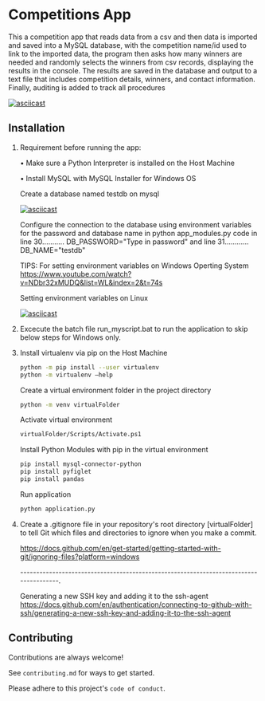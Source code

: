 # Competitions App

This a competition app that reads data from a csv and then data is imported and saved into a MySQL database, with the competition name/id used to link to the imported data, the program then asks how many winners are needed and randomly selects the winners from csv records, displaying the results in the console. The results are saved in the database and output to a text file that includes competition details, winners, and contact information. Finally, auditing is added to track all procedures

[![asciicast](https://asciinema.org/a/P4RBJlEUdZ3UeMqgp1joEdSk5.svg)](https://asciinema.org/a/P4RBJlEUdZ3UeMqgp1joEdSk5)

## Installation

1. Requirement before running the app:

    • Make sure a Python Interpreter is installed on the    Host Machine

    • Install MySQL with MySQL Installer for Windows OS

    Create a database named testdb on mysql

    [![asciicast](https://asciinema.org/a/4uLsIrbIwSVi9wJ6tp9Zpox7k.svg)](https://asciinema.org/a/4uLsIrbIwSVi9wJ6tp9Zpox7k)

    Configure the connection to the database using environment variables for the password and database name in python app_modules.py code in line 30........... DB_PASSWORD="Type in password"   and     line 31............ DB_NAME="testdb"

    TIPS: For setting environment variables on Windows Operting System
    https://www.youtube.com/watch?v=NDbr32xMUDQ&list=WL&index=2&t=74s

    Setting environment variables on Linux 

    [![asciicast](https://asciinema.org/a/vd1g5rEp2b8HZydgcUNPrmE6P.svg)](https://asciinema.org/a/vd1g5rEp2b8HZydgcUNPrmE6P)

2. Excecute the batch file run_myscript.bat to run the application to skip below steps for Windows only.

2. Install virtualenv via pip on the Host Machine

    ```bash
    python -m pip install --user virtualenv
    python -m virtualenv –help
    ```

    Create a virtual environment folder in the project directory
    ```bash
    python -m venv virtualFolder
    ```
    Activate virtual environment
    ```bash
    virtualFolder/Scripts/Activate.ps1
    ```
    Install Python Modules with pip in the virtual environment

    ```bash
    pip install mysql-connector-python
    pip install pyfiglet
    pip install pandas
    ```

    Run application

    ```bash
    python application.py
    ```
3. Create a .gitignore file in your repository's root directory [virtualFolder] to tell Git which files and directories to ignore when you make a commit.

    https://docs.github.com/en/get-started/getting-started-with-git/ignoring-files?platform=windows

    --------------------------------------------------------------------------------------.





    Generating a new SSH key and adding it to the ssh-agent 
    https://docs.github.com/en/authentication/connecting-to-github-with-ssh/generating-a-new-ssh-key-and-adding-it-to-the-ssh-agent







## Contributing

Contributions are always welcome!

See `contributing.md` for ways to get started.

Please adhere to this project's `code of conduct`.

